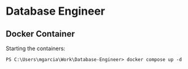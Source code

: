 # Database Engineer
 
## Docker Container

Starting the containers:

```
PS C:\Users\mgarcia\Work\Database-Engineer> docker compose up -d
```
